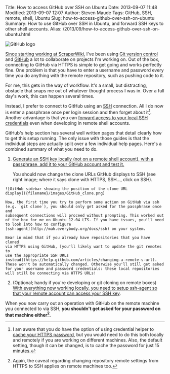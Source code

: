 Title: How to access GitHub over SSH on Ubuntu
Date: 2013-09-07 11:48
Modified: 2013-09-07 12:07
Author: Steven Maude
Tags: GitHub, SSH, remote, shell, Ubuntu
Slug: how-to-access-github-over-ssh-on-ubuntu
Summary: How to use GitHub over SSH in Ubuntu, and forward SSH keys to other shell accounts.
Alias: /2013/09/how-to-access-github-over-ssh-on-ubuntu.html

![GitHub logo]({filename}/images/GitHub_Logo.png)

[Since starting working at
ScraperWiki](http://blog.scraperwiki.com/2013/09/02/hi-im-steve/), I've
been using [Git version control](http://git-scm.com/) and
[GitHub](https://github.com/) a lot to collaborate on projects I'm
working on. Out of the box, connecting to GitHub via HTTPS is simple to
get going and works perfectly fine. One problem is that you have to
enter a username and password every time you do anything with the remote
repository, such as pushing code to it.

For me, this gets in the way of workflow. It's a small, but distracting,
obstacle that snaps me out of whatever thought process I was in. Over a
full day's work, this can happen several times.

Instead, I prefer to connect to GitHub using an
[SSH](https://en.wikipedia.org/wiki/Secure_Shell) connection. All I do
now is enter a passphrase once per login session and then forget about
it[^1]. Another advantage is that you can [forward access to your local
SSH credentials](http://www.unixwiz.net/techtips/ssh-agent-forwarding.html)
even when developing in remote shell accounts.

GitHub's help section has several well written pages that detail clearly
how to get this setup running. The only issue with those guides is that
the individual steps are actually split over a few individual help
pages. Here's a combined summary of what you need to do.

1. [Generate an SSH key locally (not on a remote shell account), with a
passphrase, add it to your GitHub account and test
it.](https://help.github.com/articles/generating-ssh-keys)

    You should now change the clone URLs GitHub displays to SSH (see right
    image; where it says clone with HTTPS, SSH..., click on SSH).

[//]: # ("right image should be changed")

    ![GitHub sidebar showing the position of the clone URL
    display]({filename}/images/GitHub_clone.png)

    Now, the first time you try to perform some action on GitHub via ssh
    (e.g. `git clone`), you should only get asked for the passphrase once and
    subsequent connections will proceed without prompting. This worked out
    of the box for me on Ubuntu 12.04 LTS. If you have issues, you'll need
    to look into how to configure
    [ssh-agent](http://mah.everybody.org/docs/ssh) on your system.

    Bear in mind that if you already have repositories that you have cloned
    via HTTPS using GitHub, [you'll likely want to update the git remotes to
    use the appropriate SSH URLs
    instead](https://help.github.com/articles/changing-a-remote-s-url).
    These won't be automatically changed. Otherwise you'll still get asked
    for your username and password credentials: these local repositories
    will still be connecting via HTTPS URLs!

2. (Optional; handy if you're developing or git cloning on remote boxes)
[With everything now working locally, you need to setup ssh-agent so
that your remote account can access your SSH
key](https://help.github.com/articles/using-ssh-agent-forwarding).

When you now carry out an operation with GitHub on the remote machine
you connected to via SSH, **you shouldn't get asked for your password on
that machine either[^2]**.

[^1]: I am aware that you do have the
option of using credential helper to [cache your HTTPS
password](https://help.github.com/articles/set-up-git#password-caching),
but you would need to do this both locally and remotely if you are
working on different machines. Also, the default setting, though it can
be changed, is to cache the password for just 15 minutes.

[^2]: Again, the caveat regarding
changing repository remote settings from HTTPS to SSH applies on remote
machines too.
